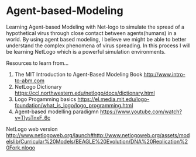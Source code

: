 # Agent-based-Modeling
Learning Agent-based Modeling with Net-logo to simulate the spread of a hypothetical virus through close contact between agents(humans) in a world. By using agent based modeling, I believe we might be able to better understand the complex phenomena of virus spreading. In this process I will be learning NetLogo which is a powerful simulation environments. 


Resources to learn from...

1. The MIT Introduction to Agent-Based Modeling Book http://www.intro-to-abm.com
2. NetLogo Dictionary https://ccl.northwestern.edu/netlogo/docs/dictionary.html
3. Logo Progamming basics https://el.media.mit.edu/logo-foundation/what_is_logo/logo_programming.html
4. Agent-based modelling paradigmn https://www.youtube.com/watch?v=TlysTnxF_6c


NetLogo web version http://www.netlogoweb.org/launch#http://www.netlogoweb.org/assets/modelslib/Curricular%20Models/BEAGLE%20Evolution/DNA%20Replication%20Fork.nlogo

